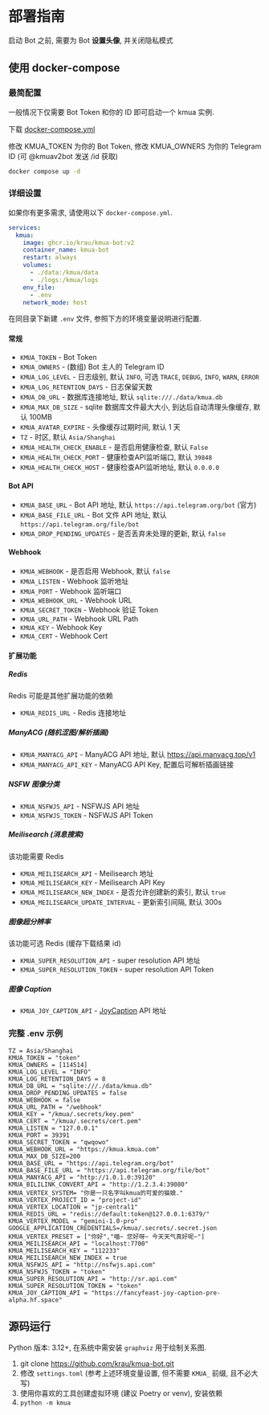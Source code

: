 # 部署指南

启动 Bot 之前, 需要为 Bot **设置头像**, 并关闭隐私模式

## 使用 docker-compose
### 最简配置

一般情况下仅需要 Bot Token 和你的 ID 即可启动一个 kmua 实例.

下载 [docker-compose.yml](https://github.com/krau/kmua-bot/blob/v2/docker-compose.yml)

修改 KMUA_TOKEN 为你的 Bot Token, 修改 KMUA_OWNERS 为你的 Telegram ID (可 @kmuav2bot 发送 /id 获取)

```bash
docker compose up -d
```

### 详细设置

如果你有更多需求, 请使用以下 `docker-compose.yml`.

```yaml
services:
  kmua:
    image: ghcr.io/krau/kmua-bot:v2
    container_name: kmua-bot
    restart: always
    volumes:
      - ./data:/kmua/data
      - ./logs:/kmua/logs
    env_file:
      - .env
    network_mode: host
```

在同目录下新建 `.env` 文件, 参照下方的环境变量说明进行配置.

#### 常规

- `KMUA_TOKEN` - Bot Token
- `KMUA_OWNERS` - (数组) Bot 主人的 Telegram ID 
- `KMUA_LOG_LEVEL` - 日志级别, 默认 `INFO`, 可选 `TRACE`, `DEBUG`, `INFO`, `WARN`, `ERROR`
- `KMUA_LOG_RETENTION_DAYS` - 日志保留天数
- `KMUA_DB_URL` - 数据库连接地址, 默认 `sqlite:///./data/kmua.db`
- `KMUA_MAX_DB_SIZE` - sqlite 数据库文件最大大小, 到达后自动清理头像缓存, 默认 100MB
- `KMUA_AVATAR_EXPIRE` - 头像缓存过期时间, 默认 1 天
- `TZ` - 时区, 默认 `Asia/Shanghai`
- `KMUA_HEALTH_CHECK_ENABLE` - 是否启用健康检查, 默认 `False`
- `KMUA_HEALTH_CHECK_PORT` - 健康检查API监听端口, 默认 `39848`
- `KMUA_HEALTH_CHECK_HOST` - 健康检查API监听地址, 默认 `0.0.0.0`

#### Bot API

- `KMUA_BASE_URL` - Bot API 地址, 默认 `https://api.telegram.org/bot` (官方)
- `KMUA_BASE_FILE_URL` - Bot 文件 API 地址, 默认 `https://api.telegram.org/file/bot`
- `KMUA_DROP_PENDING_UPDATES` - 是否丢弃未处理的更新, 默认 `false`

#### Webhook

- `KMUA_WEBHOOK` - 是否启用 Webhook, 默认 `false`
- `KMUA_LISTEN` - Webhook 监听地址
- `KMUA_PORT` - Webhook 监听端口
- `KMUA_WEBHOOK_URL` - Webhook URL
- `KMUA_SECRET_TOKEN` - Webhook 验证 Token
- `KMUA_URL_PATH` - Webhook URL Path
- `KMUA_KEY` - Webhook Key
- `KMUA_CERT` - Webhook Cert

#### 扩展功能

##### Redis

Redis 可能是其他扩展功能的依赖

- `KMUA_REDIS_URL` - Redis 连接地址

##### ManyACG (随机涩图/解析插画)

- `KMUA_MANYACG_API` - ManyACG API 地址, 默认 https://api.manyacg.top/v1
- `KMUA_MANYACG_API_KEY` - ManyACG API Key, 配置后可解析插画链接

##### NSFW 图像分类

- `KMUA_NSFWJS_API` - NSFWJS API 地址
- `KMUA_NSFWJS_TOKEN` - NSFWJS API Token

##### Meilisearch (消息搜索)

该功能需要 Redis

- `KMUA_MEILISEARCH_API` - Meilisearch 地址
- `KMUA_MEILISEARCH_KEY` - Meilisearch API Key
- `KMUA_MEILISEARCH_NEW_INDEX` - 是否允许创建新的索引, 默认 `true`
- `KMUA_MEILISEARCH_UPDATE_INTERVAL` - 更新索引间隔, 默认 300s

##### 图像超分辨率

该功能可选 Redis (缓存下载结果 id)

- `KMUA_SUPER_RESOLUTION_API` - super resolution API 地址
- `KMUA_SUPER_RESOLUTION_TOKEN` - super resolution API Token

##### 图像 Caption

- `KMUA_JOY_CAPTION_API` - [JoyCaption](https://huggingface.co/spaces/fancyfeast/joy-caption-pre-alpha) API 地址

### 完整 .env 示例

```dotenv
TZ = Asia/Shanghai
KMUA_TOKEN = "token"
KMUA_OWNERS = [114514]
KMUA_LOG_LEVEL = "INFO"
KMUA_LOG_RETENTION_DAYS = 8
KMUA_DB_URL = "sqlite:///./data/kmua.db"
KMUA_DROP_PENDING_UPDATES = false
KMUA_WEBHOOK = false
KMUA_URL_PATH = "/webhook"
KMUA_KEY = "/kmua/.secrets/key.pem"
KMUA_CERT = "/kmua/.secrets/cert.pem"
KMUA_LISTEN = "127.0.0.1"
KMUA_PORT = 39391
KMUA_SECRET_TOKEN = "qwqowo"
KMUA_WEBHOOK_URL = "https://kmua.kmua.com"
KMUA_MAX_DB_SIZE=200
KMUA_BASE_URL = "https://api.telegram.org/bot"
KMUA_BASE_FILE_URL = "https://api.telegram.org/file/bot"
KMUA_MANYACG_API = "http://1.0.1.0:39120"
KMUA_BILILINK_CONVERT_API = "http://1.2.3.4:39080"
KMUA_VERTEX_SYSTEM= "你是一只名字叫kmua的可爱的猫娘."
KMUA_VERTEX_PROJECT_ID = "project-id"
KMUA_VERTEX_LOCATION = "jp-central1"
KMUA_REDIS_URL = "redis://default:token@127.0.0.1:6379/"
KMUA_VERTEX_MODEL = "gemini-1.0-pro"
GOOGLE_APPLICATION_CREDENTIALS=/kmua/.secrets/.secret.json
KMUA_VERTEX_PRESET = ["你好","喵~ 您好呀~ 今天天气真好呢~"]
KMUA_MEILISEARCH_API = "localhost:7700"
KMUA_MEILISEARCH_KEY = "112233"
KMUA_MEILISEARCH_NEW_INDEX = true
KMUA_NSFWJS_API = "http://nsfwjs.api.com"
KMUA_NSFWJS_TOKEN = "token"
KMUA_SUPER_RESOLUTION_API = "http://sr.api.com"
KMUA_SUPER_RESOLUTION_TOKEN = "token"
KMUA_JOY_CAPTION_API = "https://fancyfeast-joy-caption-pre-alpha.hf.space"
```

## 源码运行

Python 版本: 3.12+, 在系统中需安装 `graphviz` 用于绘制关系图.

1. git clone https://github.com/krau/kmua-bot.git
2. 修改 `settings.toml` (参考上述环境变量设置, 但不需要 `KMUA_` 前缀, 且不必大写)
3. 使用你喜欢的工具创建虚拟环境 (建议 Poetry or venv), 安装依赖
4. `python -m kmua`